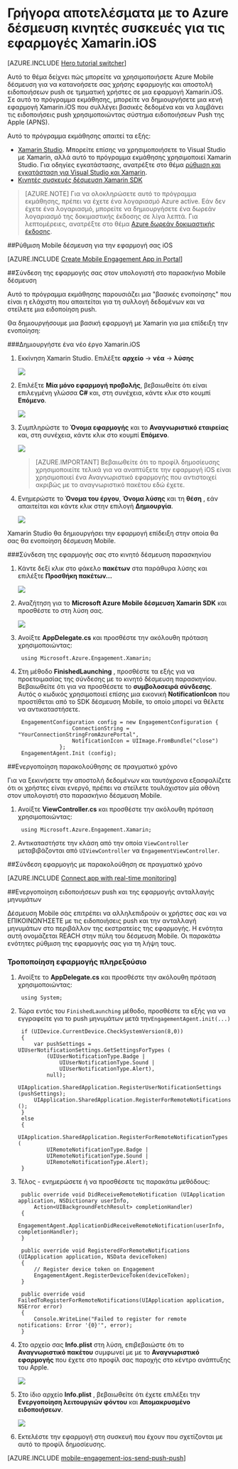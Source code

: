 <properties
    pageTitle="Γρήγορα αποτελέσματα με το Azure δέσμευση κινητές συσκευές για Xamarin.iOS"
    description="Μάθετε πώς να χρησιμοποιείτε Azure Mobile δέσμευση με ανάλυση και τις ειδοποιήσεις Push για τις εφαρμογές Xamarin.iOS."
    services="mobile-engagement"
    documentationCenter="xamarin"
    authors="piyushjo"
    manager="erikre"
    editor="" />

<tags
    ms.service="mobile-engagement"
    ms.workload="mobile"
    ms.tgt_pltfrm="mobile-xamarin-ios"
    ms.devlang="dotnet"
    ms.topic="hero-article"
    ms.date="08/19/2016"
    ms.author="piyushjo" />

# <a name="get-started-with-azure-mobile-engagement-for-xamarinios-apps"></a>Γρήγορα αποτελέσματα με το Azure δέσμευση κινητές συσκευές για τις εφαρμογές Xamarin.iOS

[AZURE.INCLUDE [Hero tutorial switcher](../../includes/mobile-engagement-hero-tutorial-switcher.md)]

Αυτό το θέμα δείχνει πώς μπορείτε να χρησιμοποιήσετε Azure Mobile δέσμευση για να κατανοήσετε σας χρήσης εφαρμογής και αποστολή ειδοποιήσεων push σε τμηματική χρήστες σε μια εφαρμογή Xamarin.iOS.
Σε αυτό το πρόγραμμα εκμάθησης, μπορείτε να δημιουργήσετε μια κενή εφαρμογή Xamarin.iOS που συλλέγει βασικές δεδομένα και να λαμβάνει τις ειδοποιήσεις push χρησιμοποιώντας σύστημα ειδοποιήσεων Push της Apple (APNS).

Αυτό το πρόγραμμα εκμάθησης απαιτεί τα εξής:

+ [Xamarin Studio](http://xamarin.com/studio). Μπορείτε επίσης να χρησιμοποιήσετε το Visual Studio με Xamarin, αλλά αυτό το πρόγραμμα εκμάθησης χρησιμοποιεί Xamarin Studio. Για οδηγίες εγκατάστασης, ανατρέξτε στο θέμα [ρύθμιση και εγκατάσταση για Visual Studio και Xamarin](https://msdn.microsoft.com/library/mt613162.aspx). 
+ [Κινητές συσκευές δέσμευση Xamarin SDK](https://www.nuget.org/packages/Microsoft.Azure.Engagement.Xamarin/)

> [AZURE.NOTE] Για να ολοκληρώσετε αυτό το πρόγραμμα εκμάθησης, πρέπει να έχετε ένα λογαριασμό Azure active. Εάν δεν έχετε ένα λογαριασμό, μπορείτε να δημιουργήσετε ένα δωρεάν λογαριασμό της δοκιμαστικής έκδοσης σε λίγα λεπτά. Για λεπτομέρειες, ανατρέξτε στο θέμα [Azure δωρεάν δοκιμαστικής έκδοσης](https://azure.microsoft.com/pricing/free-trial/?WT.mc_id=A0E0E5C02&amp;returnurl=http%3A%2F%2Fazure.microsoft.com%2Fen-us%2Fdocumentation%2Farticles%2Fmobile-engagement-xamarin-ios-get-started).

##<a id="setup-azme"></a>Ρύθμιση Mobile δέσμευση για την εφαρμογή σας iOS

[AZURE.INCLUDE [Create Mobile Engagement App in Portal](../../includes/mobile-engagement-create-app-in-portal-new.md)]

##<a id="connecting-app"></a>Σύνδεση της εφαρμογής σας στον υπολογιστή στο παρασκήνιο Mobile δέσμευση

Αυτό το πρόγραμμα εκμάθησης παρουσιάζει μια "βασικές ενοποίησης" που είναι η ελάχιστη που απαιτείται για τη συλλογή δεδομένων και να στείλετε μια ειδοποίηση push.

Θα δημιουργήσουμε μια βασική εφαρμογή με Xamarin για μια επίδειξη την ενοποίηση:

###<a name="create-a-new-xamarinios-project"></a>Δημιουργήστε ένα νέο έργο Xamarin.iOS

1. Εκκίνηση Xamarin Studio. Επιλέξτε **αρχείο** -> **νέα** -> **λύσης** 

    ![][1]

2. Επιλέξτε **Μία μόνο εφαρμογή προβολής**, βεβαιωθείτε ότι είναι επιλεγμένη γλώσσα **C#** και, στη συνέχεια, κάντε κλικ στο κουμπί **Επόμενο**.

    ![][2]

3. Συμπληρώστε το **Όνομα εφαρμογής** και το **Αναγνωριστικό εταιρείας** και, στη συνέχεια, κάντε κλικ στο κουμπί **Επόμενο**. 

    ![][3]

    > [AZURE.IMPORTANT] Βεβαιωθείτε ότι το προφίλ δημοσίευσης χρησιμοποιείτε τελικά για να αναπτύξετε την εφαρμογή iOS είναι χρησιμοποιεί ένα Αναγνωριστικό εφαρμογής που αντιστοιχεί ακριβώς με το αναγνωριστικό πακέτου εδώ έχετε. 

4. Ενημερώστε το **Όνομα του έργου**, **Όνομα λύσης** και τη **θέση** , εάν απαιτείται και κάντε κλικ στην επιλογή **Δημιουργία**.

    ![][4]
 
Xamarin Studio θα δημιουργήσει την εφαρμογή επίδειξη στην οποία θα σας θα ενοποίηση δέσμευση Mobile. 

###<a name="connect-your-app-to-mobile-engagement-backend"></a>Σύνδεση της εφαρμογής σας στο κινητό δέσμευση παρασκηνίου

1. Κάντε δεξί κλικ στο φάκελο **πακέτων** στα παράθυρα λύσης και επιλέξτε **Προσθήκη πακέτων...**

    ![][5]

2. Αναζήτηση για το **Microsoft Azure Mobile δέσμευση Xamarin SDK** και προσθέστε το στη λύση σας.  

    ![][6]
   
3. Ανοίξτε **AppDelegate.cs** και προσθέστε την ακόλουθη πρόταση χρησιμοποιώντας:

        using Microsoft.Azure.Engagement.Xamarin;

4. Στη μέθοδο **FinishedLaunching** , προσθέστε τα εξής για να προετοιμασίας της σύνδεσης με το κινητό δέσμευση παρασκηνίου. Βεβαιωθείτε ότι για να προσθέσετε το **συμβολοσειρά σύνδεσης**. Αυτός ο κωδικός χρησιμοποιεί επίσης μια εικονική **NotificationIcon** που προστίθεται από το SDK δέσμευση Mobile, το οποίο μπορεί να θέλετε να αντικαταστήσετε. 

        EngagementConfiguration config = new EngagementConfiguration {
                        ConnectionString = "YourConnectionStringFromAzurePortal",
                        NotificationIcon = UIImage.FromBundle("close")
                    };
        EngagementAgent.Init (config);

##<a id="monitor"></a>Ενεργοποίηση παρακολούθησης σε πραγματικό χρόνο

Για να ξεκινήσετε την αποστολή δεδομένων και ταυτόχρονα εξασφαλίζετε ότι οι χρήστες είναι ενεργό, πρέπει να στείλετε τουλάχιστον μία οθόνη στον υπολογιστή στο παρασκήνιο δέσμευση Mobile.

1. Ανοίξτε **ViewController.cs** και προσθέστε την ακόλουθη πρόταση χρησιμοποιώντας:

        using Microsoft.Azure.Engagement.Xamarin;

2. Αντικαταστήστε την κλάση από την οποία `ViewController` μεταβιβάζονται από `UIViewController` να `EngagementViewController`. 

##<a id="monitor"></a>Σύνδεση εφαρμογής με παρακολούθηση σε πραγματικό χρόνο

[AZURE.INCLUDE [Connect app with real-time monitoring](../../includes/mobile-engagement-connect-app-with-monitor.md)]

##<a id="integrate-push"></a>Ενεργοποίηση ειδοποιήσεων push και της εφαρμογής ανταλλαγής μηνυμάτων

Δέσμευση Mobile σάς επιτρέπει να αλληλεπιδρούν οι χρήστες σας και να ΕΠΙΚΟΙΝΩΝΉΣΕΤΕ με τις ειδοποιήσεις push και την ανταλλαγή μηνυμάτων στο περιβάλλον της εκστρατείες της εφαρμογής. Η ενότητα αυτή ονομάζεται REACH στην πύλη του δέσμευση Mobile.
Οι παρακάτω ενότητες ρύθμιση της εφαρμογής σας για τη λήψη τους.

### <a name="modify-your-application-delegate"></a>Τροποποίηση εφαρμογής πληρεξούσιο

1. Ανοίξτε το **AppDelegate.cs** και προσθέστε την ακόλουθη πρόταση χρησιμοποιώντας:

        using System; 

2. Τώρα εντός του `FinishedLaunching` μέθοδο, προσθέστε τα εξής για να εγγραφείτε για το push μηνυμάτων μετά την`EngagementAgent.init(...)`

        if (UIDevice.CurrentDevice.CheckSystemVersion(8,0))
        {
            var pushSettings = UIUserNotificationSettings.GetSettingsForTypes (
                (UIUserNotificationType.Badge |
                    UIUserNotificationType.Sound |
                    UIUserNotificationType.Alert),
                null);
            UIApplication.SharedApplication.RegisterUserNotificationSettings (pushSettings);
            UIApplication.SharedApplication.RegisterForRemoteNotifications ();
        }
        else
        {
            UIApplication.SharedApplication.RegisterForRemoteNotificationTypes (
                UIRemoteNotificationType.Badge |
                UIRemoteNotificationType.Sound |
                UIRemoteNotificationType.Alert);
        }

3. Τέλος - ενημερώσετε ή να προσθέσετε τις παρακάτω μεθόδους:

        public override void DidReceiveRemoteNotification (UIApplication application, NSDictionary userInfo, 
            Action<UIBackgroundFetchResult> completionHandler)
        {
            EngagementAgent.ApplicationDidReceiveRemoteNotification(userInfo, completionHandler);
        }

        public override void RegisteredForRemoteNotifications (UIApplication application, NSData deviceToken)
        {
            // Register device token on Engagement
            EngagementAgent.RegisterDeviceToken(deviceToken);
        }

        public override void FailedToRegisterForRemoteNotifications(UIApplication application, NSError error)
        {
            Console.WriteLine("Failed to register for remote notifications: Error '{0}'", error);
        }

4. Στο αρχείο σας **Info.plist** στη λύση, επιβεβαιώστε ότι το **Αναγνωριστικό πακέτου** συμφωνεί με με το **Αναγνωριστικό εφαρμογής** που έχετε στο προφίλ σας παροχής στο κέντρο ανάπτυξης του Apple. 

    ![][7]

5. Στο ίδιο αρχείο **Info.plist** , βεβαιωθείτε ότι έχετε επιλέξει την **Ενεργοποίηση λειτουργιών φόντου** και **Απομακρυσμένο ειδοποιήσεων**. 

    ![][8]

6. Εκτελέστε την εφαρμογή στη συσκευή που έχουν που σχετίζονται με αυτό το προφίλ δημοσίευσης. 

[AZURE.INCLUDE [mobile-engagement-ios-send-push-push](../../includes/mobile-engagement-ios-send-push.md)]

<!-- Images. -->
[1]: ./media/mobile-engagement-xamarin-ios-get-started/new-solution.png
[2]: ./media/mobile-engagement-xamarin-ios-get-started/app-type.png
[3]: ./media/mobile-engagement-xamarin-ios-get-started/configure-project-name.png
[4]: ./media/mobile-engagement-xamarin-ios-get-started/configure-project-confirm.png
[5]: ./media/mobile-engagement-xamarin-ios-get-started/add-nuget.png
[6]: ./media/mobile-engagement-xamarin-ios-get-started/add-nuget-azme.png
[7]: ./media/mobile-engagement-xamarin-ios-get-started/info-plist-confirm-bundle.png
[8]: ./media/mobile-engagement-xamarin-ios-get-started/info-plist-configure-push.png
